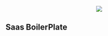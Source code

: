 <p align="center"><img src="https://laravel.com/assets/img/components/logo-laravel.svg"><h2>Saas BoilerPlate</h2></p>


